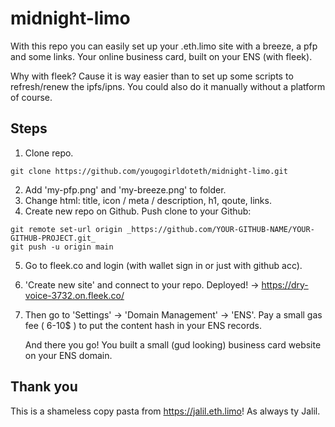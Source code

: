 # midnight-limo

With this repo you can easily set up your .eth.limo site with a breeze, a pfp and some links. Your online business card, built on your ENS (with fleek). 

Why with fleek? Cause it is way easier than to set up some scripts to refresh/renew the ipfs/ipns. You could also do it manually without a platform of course.

## Steps

1. Clone repo. 
``` 
git clone https://github.com/yougogirldoteth/midnight-limo.git 
```
2. Add 'my-pfp.png' and 'my-breeze.png' to folder.
3. Change html: title, icon / meta / description, h1, qoute, links.
4. Create new repo on Github. Push clone to your Github: 
```
git remote set-url origin _https://github.com/YOUR-GITHUB-NAME/YOUR-GITHUB-PROJECT.git_
git push -u origin main
```
5. Go to fleek.co and login (with wallet sign in or just with github acc).
6. 'Create new site' and connect to your repo. Deployed! -> https://dry-voice-3732.on.fleek.co/
7. Then go to 'Settings' -> 'Domain Management' -> 'ENS'. Pay a small gas fee ( 6-10$ ) to put the content hash in your ENS records.

   And there you go! You built a small (gud looking) business card website on your ENS domain.

## Thank you

This is a shameless copy pasta from https://jalil.eth.limo! As always ty Jalil.